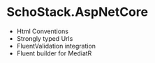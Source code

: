 # SchoStack.AspNetCore
- Html Conventions
- Strongly typed Urls  
- FluentValidation integration
- Fluent builder for MediatR

